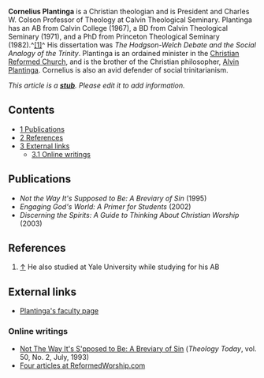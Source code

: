 **Cornelius Plantinga** is a Christian theologian and is President
and Charles W. Colson Professor of Theology at Calvin Theological
Seminary. Plantinga has an AB from Calvin College (1967), a BD from
Calvin Theological Seminary (1971), and a PhD from Princeton
Theological Seminary (1982).^[[1]](#note-0)^ His dissertation was
*The Hodgson-Welch Debate and the Social Analogy of the Trinity*.
Plantinga is an ordained minister in the
[Christian Reformed Church](Christian_Reformed_Church "Christian Reformed Church"),
and is the brother of the Christian philosopher,
[Alvin Plantinga](Alvin_Plantinga "Alvin Plantinga"). Cornelius is
also an avid defender of social trinitarianism.

*This article is a **[stub](http://www.theopedia.com/Category:Theopedia_stubs "Category:Theopedia stubs")**. Please edit it to add information.*
## Contents

-   [1 Publications](#Publications)
-   [2 References](#References)
-   [3 External links](#External_links)
    -   [3.1 Online writings](#Online_writings)


## Publications

-   *Not the Way It's Supposed to Be: A Breviary of Sin* (1995)
-   *Engaging God's World: A Primer for Students* (2002)
-   *Discerning the Spirits: A Guide to Thinking About Christian Worship*
    (2003)

## References

1.  [↑](#ref-0) He also studied at Yale University while studying
    for his AB

## External links

-   [Plantinga's faculty page](http://www.calvinseminary.edu/aboutUs/presidents/plantinga.php)

### Online writings

-   [Not The Way It's S'pposed to Be: A Breviary of Sin](http://theologytoday.ptsem.edu/jul1993/v50-2-article2.htm)
    (*Theology Today*, vol. 50, No. 2, July, 1993)
-   [Four articles at ReformedWorship.com](http://www.reformedworship.org/about/bio.cfm?person_id=364)



